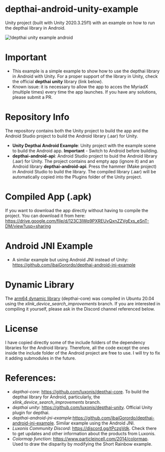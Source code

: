 # depthai-android-unity-example
 Unity project (built with Unity 2020.3.25f1) with an example on how to run the depthai library in Android.

![!depthai unity example android](https://github.com/ibaiGorordo/depthai-android-unity-example/blob/main/doc/img/depthai_unity_android_example.gif)

# Important 
- This example is a simple example to show how to use the depthai library in Android with Unity. For a proper support of the library in Unity, check the official **depthai unity** library (link below).
- Known issue: it is necessary to allow the app to acces the MyriadX (multiple times) every time the app launches. If you have any solutions, please submit a PR.

# Repository Info
The repository contains both the Unity project to build the app and the Android Studio project to build the Android library (.aar) for Unity.
- **Unity Depthai Android Example**: Unity project with the example scene to build the Android app. **Important** - Switch to Android before building.
- **depthai-android-api**: Android Studio project to buid the Android library (.aar) for Unity. The project contains and empty app (ignore it) and an Android library **depthai-android-api**. Press the hammer (Make project) in Android Studio to build the library. The compiled library (.aar) will be automatically copied into the Plugins folder of the Unity project.

# Compiled App (.apk)
If you want to download the app directly without having to compile the project. You can download it from here: 
https://drive.google.com/file/d/123C3IWq9PXREUvQxnZZVgExs_eSnT-DM/view?usp=sharing

# Android JNI Example
- A similar example but using Android JNI instead of Unity: https://github.com/ibaiGorordo/depthai-android-jni-example

# Dynamic Library
The [arm64 dynamic library](https://github.com/ibaiGorordo/depthai-android-jni-example/blob/main/app/src/main/libs/depthai/arm64-v8a/libdepthai-core.so) (depthai-core) was compiled in Ubuntu 20.04 using the *xlink_device_search_improvements* branch. If you are interested in compiling it yourself, please ask in the Discord channel referenced below.

# License
I have copied directly some of the include folders of the dependency libraries for the Android library. Therefore, all the code except the ones inside the include folder of the Android project are free to use. I will try to fix it adding submodules in the future.

# References:
- *depthai-core*: https://github.com/luxonis/depthai-core. To build the depthai library for Android, particularly, the *xlink_device_search_improvements* branch.
- *depthai unity*: https://github.com/luxonis/depthai-unity. Official Unity plugin for depthai.
- *depthai-android-jni-example*:https://github.com/ibaiGorordo/depthai-android-jni-example. Similar example using the Android JNI.
- *Luxonis Community Discord*: https://discord.gg/tPczgVdk. Check there to get updates and other information about the products from Luxonis.
- *Colormap function*: https://www.particleincell.com/2014/colormap. Used to draw the disparity by modifying the Short Rainbow example.


